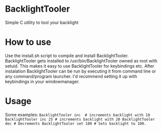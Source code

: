 # BacklightTooler
Simple C utility to tool your backlight

# How to use
Use the install.sh script to compile and install BacklightTooler. BacklightTooler gets installed to /usr/bin/BacklightTooler owned as root with setuid. This makes it easy to use BacklightTooler for keybindings etc.
After instalation BacklightTooler can be run by executing it from command line or any command/program launcher. I'd recommend setting it up with keybindings in your windowmanager.

# Usage
Some examples:
``
BacklightTooler inc  # increments backlight with 10
BacklightTooler inc 25 # increments backlight with 20
BacklightTooler dec # Decrements
BacklightTooler set 100 # Sets backlight to 100.
``
